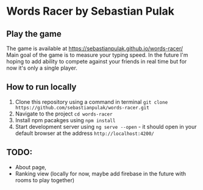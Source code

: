 # Words Racer by Sebastian Pulak

## Play the game

The game is available at https://sebastianpulak.github.io/words-racer/ \
Main goal of the game is to measure your typing speed. In the future I'm hoping to add ability to compete against your friends in real time but for now it's only a single player.

## How to run locally

1. Clone this repository using a command in terminal `git clone https://github.com/sebastianpulak/words-racer.git`
2. Navigate to the project `cd words-racer`
3. Install npm pacakges using `npm install`
4. Start development server using `ng serve --open` - it should open in your default browser at the address `http://localhost:4200/`

## TODO: 

- About page,
- Ranking view (locally for now, maybe add firebase in the future with rooms to play together)
